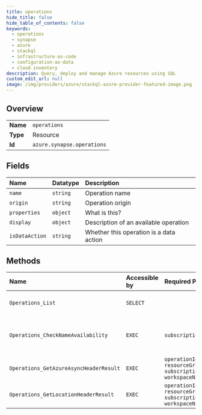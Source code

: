```yaml
---
title: operations
hide_title: false
hide_table_of_contents: false
keywords:
  - operations
  - synapse
  - azure    
  - stackql
  - infrastructure-as-code
  - configuration-as-data
  - cloud inventory
description: Query, deploy and manage Azure resources using SQL
custom_edit_url: null
image: /img/providers/azure/stackql-azure-provider-featured-image.png
---
```

  
    

## Overview
<table><tbody>
<tr><td><b>Name</b></td><td><code>operations</code></td></tr>
<tr><td><b>Type</b></td><td>Resource</td></tr>
<tr><td><b>Id</b></td><td><code>azure.synapse.operations</code></td></tr>
</tbody></table>

## Fields
| Name | Datatype | Description |
|:-----|:---------|:------------|
| `name` | `string` | Operation name |
| `origin` | `string` | Operation origin |
| `properties` | `object` | What is this? |
| `display` | `object` | Description of an available operation |
| `isDataAction` | `string` | Whether this operation is a data action |
## Methods
| Name | Accessible by | Required Params | Description |
|:-----|:--------------|:----------------|:------------|
| `Operations_List` | `SELECT` |  | Get all available operations |
| `Operations_CheckNameAvailability` | `EXEC` | `subscriptionId` | Check whether a workspace name is available |
| `Operations_GetAzureAsyncHeaderResult` | `EXEC` | `operationId, resourceGroupName, subscriptionId, workspaceName` | Get the status of an operation |
| `Operations_GetLocationHeaderResult` | `EXEC` | `operationId, resourceGroupName, subscriptionId, workspaceName` | Get the result of an operation |
